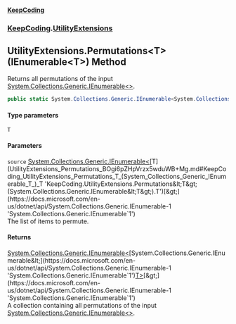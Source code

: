 #### [KeepCoding](index.md 'index')
### [KeepCoding](KeepCoding.md 'KeepCoding').[UtilityExtensions](UtilityExtensions.md 'KeepCoding.UtilityExtensions')
## UtilityExtensions.Permutations&lt;T&gt;(IEnumerable&lt;T&gt;) Method
Returns all permutations of the input [System.Collections.Generic.IEnumerable&lt;&gt;](https://docs.microsoft.com/en-us/dotnet/api/System.Collections.Generic.IEnumerable-1 'System.Collections.Generic.IEnumerable`1').
```csharp
public static System.Collections.Generic.IEnumerable<System.Collections.Generic.IEnumerable<T>> Permutations<T>(this System.Collections.Generic.IEnumerable<T> source);
```
#### Type parameters
<a name='KeepCoding_UtilityExtensions_Permutations_T_(System_Collections_Generic_IEnumerable_T_)_T'></a>
`T`  
  
#### Parameters
<a name='KeepCoding_UtilityExtensions_Permutations_T_(System_Collections_Generic_IEnumerable_T_)_source'></a>
`source` [System.Collections.Generic.IEnumerable&lt;](https://docs.microsoft.com/en-us/dotnet/api/System.Collections.Generic.IEnumerable-1 'System.Collections.Generic.IEnumerable`1')[T](UtilityExtensions_Permutations_BOgi6pZHpVrzx5wduWB+Mg.md#KeepCoding_UtilityExtensions_Permutations_T_(System_Collections_Generic_IEnumerable_T_)_T 'KeepCoding.UtilityExtensions.Permutations&lt;T&gt;(System.Collections.Generic.IEnumerable&lt;T&gt;).T')[&gt;](https://docs.microsoft.com/en-us/dotnet/api/System.Collections.Generic.IEnumerable-1 'System.Collections.Generic.IEnumerable`1')  
The list of items to permute.
  
#### Returns
[System.Collections.Generic.IEnumerable&lt;](https://docs.microsoft.com/en-us/dotnet/api/System.Collections.Generic.IEnumerable-1 'System.Collections.Generic.IEnumerable`1')[System.Collections.Generic.IEnumerable&lt;](https://docs.microsoft.com/en-us/dotnet/api/System.Collections.Generic.IEnumerable-1 'System.Collections.Generic.IEnumerable`1')[T](UtilityExtensions_Permutations_BOgi6pZHpVrzx5wduWB+Mg.md#KeepCoding_UtilityExtensions_Permutations_T_(System_Collections_Generic_IEnumerable_T_)_T 'KeepCoding.UtilityExtensions.Permutations&lt;T&gt;(System.Collections.Generic.IEnumerable&lt;T&gt;).T')[&gt;](https://docs.microsoft.com/en-us/dotnet/api/System.Collections.Generic.IEnumerable-1 'System.Collections.Generic.IEnumerable`1')[&gt;](https://docs.microsoft.com/en-us/dotnet/api/System.Collections.Generic.IEnumerable-1 'System.Collections.Generic.IEnumerable`1')  
A collection containing all permutations of the input [System.Collections.Generic.IEnumerable&lt;&gt;](https://docs.microsoft.com/en-us/dotnet/api/System.Collections.Generic.IEnumerable-1 'System.Collections.Generic.IEnumerable`1').
